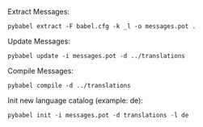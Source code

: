 Extract Messages:

```
pybabel extract -F babel.cfg -k _l -o messages.pot .
```

Update Messages:

```
pybabel update -i messages.pot -d ../translations
```

Compile Messages:

```
pybabel compile -d ../translations            
```

Init new language catalog (example: de):

```
pybabel init -i messages.pot -d translations -l de
```